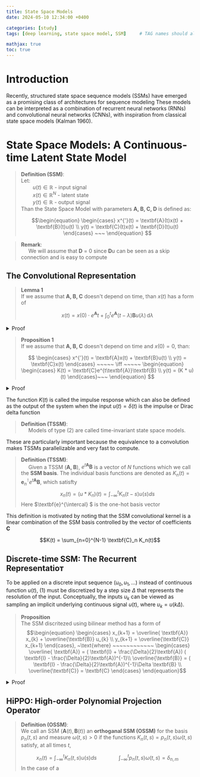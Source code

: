 ```yaml
---
title: State Space Models
date: 2024-05-10 12:34:00 +0400 

categories: [study]
tags: [deep learning, state space model, SSM]     # TAG names should always be 

mathjax: true
toc: true
---
```


# Introduction 

Recently, structured state space sequence models (SSMs)
have emerged as a promising class of architectures for sequence modeling
These models can be interpreted as a combination of recurrent neural networks (RNNs) and convolutional neural networks (CNNs), with inspiration
from classical state space models (Kalman 1960).


#  State Space Models: A Continuous-time Latent State Model

> **Definition (SSM)**:   
> Let:   
> $~~~~~~~~ u(t) \in \mathbb{R}$ - input signal   
> $~~~~~~~~ x(t) \in \mathbb{R}^N$ - latent state    
> $~~~~~~~~ y(t) \in \mathbb{R}$ - output signal    
> Than the State Space Model with parameters $\textbf{A, B, C, D}$ is defined as:
>     
> $$\begin{equation}
\begin{cases}
x^{'}(t) = \textbf{A}(t)x(t) + \textbf{B}(t)u(t) \\
y(t) = \textbf{C}(t)x(t)  + \textbf{D}(t)u(t)
\end{cases} ~~~
\end{equation}
$$

> **Remark**:    
> $~~~~$ We will assume that $\textbf{D}$ = 0 since $\textbf{D}u$ can be seen as a skip connection and is easy to compute 


## The Convolutional Representation

> **Lemma 1**    
>  If we assume that  $\textbf{A, B, C}$ doesn't depend on time, than $x(t)$ has a form of 
>
> $$ x(t) = x(0) \cdot e^{\textbf{A}}t + \int_{0}^t e^{\textbf{A}}(t - \lambda)\textbf{B}u(\lambda) \, \text{d}\lambda 
$$

<details>
  <summary> Proof </summary>

The proof was inspired by this <a href=https://dsp.stackexchange.com/questions/23988/why-is-the-output-of-an-lti-system-expressed-as-the-convolution-of-the-input-wit>source</a><br/>  


Let's assume that $\textbf{A, B, C}$ are time-invariant. Then

$$\frac{dx}{dt}(t) - \textbf{A}x(t) = \textbf{B}u(t)$$

Next, multiply both sides by  $e^{-\textbf{A}t}$

$$e^{-\textbf{A}t}\frac{dx}{dt}(t) - e^{-\textbf{A}t}\textbf{A}x(t) = e^{-\textbf{A}t}\textbf{B}u(t)$$

If we let $p(t) = x(t)$ and $v(t) = e^{-\textbf{A}t}$, then

$$
\frac{d}{dt}(p(t) \cdot v(t)) =  e^{-\textbf{A}t}\textbf{B}u(t) 
$$

Substituting $p$ and $v$: 

$$
\frac{d}{dt}(x(t) \cdot e^{-\textbf{A}t}) =  e^{-\textbf{A}t}\textbf{B}u(t) 
$$

Integrating over $(\tau,~ t)$:

$$
\int_{\tau}^{t} \frac{d}{dt}(x(\lambda) \cdot e^{-\textbf{A}\lambda})d\lambda =  \int_{\tau}^{t} e^{-\textbf{A}\lambda}\textbf{B}u(\lambda)d\lambda 
$$

$$x(t) \cdot e^{-\textbf{A}t} - x(\tau) \cdot e^{-\textbf{A}\tau} = \int_{\tau}^{t} e^{-\textbf{A}\lambda}\textbf{B}u(\lambda)d\lambda $$

Multiplying by $e^{\textbf{A}t}$:

$$x(t)  =  x(\tau) \cdot e^{\textbf{A}(t - \tau )} + \int_{\tau}^{t} e^{\textbf{A}(t - \lambda)}\textbf{B}u(\lambda)d\lambda $$


For $\tau=0$ we get

$$x(t) = x(0) \cdot e^{\textbf{A}t} + \int_{0}^t e^{\textbf{A}(t - \lambda)}\textbf{B}u(\lambda) \, \text{d}\lambda
$$
 $~~~~~~~~~~~~~~~~~~~~~~~~~~~~~~~~~~~~~~~~~~~~~~~~~~~~~~~~~~~~~~~~~~~~~~~~~~~~~~~~~~~~~~~~~~~~~~~~~~~~~~~~~~~~~~~~~~~~~~~~~~~~~~~~~~~~~~~~~~~~~~~~~~~~~~\square$

 </details>


> **Proposition 1**    
> If we assume that  $\textbf{A, B, C}$ doesn't depend on time and $x(0) = 0$, than:
>    
> $$ \begin{cases}
x^{'}(t) = \textbf{A}x(t) + \textbf{B}u(t) \\
y(t) = \textbf{C}x(t)  
\end{cases} ~~~~~ \iff ~~~~~ 
\begin{equation}
\begin{cases}
K(t) = \textbf{C}e^{t\textbf{A}}\textbf{B} \\
y(t) = (K * u)(t) 
\end{cases}~~~
\end{equation}
$$

<details>
  <summary> Proof </summary>


The proof was inspired by this <a href=https://dsp.stackexchange.com/questions/23988/why-is-the-output-of-an-lti-system-expressed-as-the-convolution-of-the-input-wit>source</a><br/>  


Using Lemma 1: 

$$
\begin{align}
x(t) &= x(0) \cdot e^{\textbf{A}t} + \int_{0}^t e^{\textbf{A}(t - \lambda)}\textbf{B}u(\lambda) \, \text{d}\lambda \\
x(t) &= x_0 \cdot e^{\textbf{A}t} + \int_{0}^t e^{\textbf{A}(t - \lambda)}\textbf{B}u(\lambda) \, \text{d}\lambda
\end{align}
$$

We now have an exact expression for $x(t)$. We can now substitute this expression into the observation equation in (1) to determine an expression for the output  $y(t)$:

$$
\begin{cases}
y(t) = \textbf{C}x(t)   \\ 
x(t) = x_0 \cdot e^{\textbf{A}t} + \int_{0}^t e^{\textbf{A}(t - \lambda)}\textbf{B}u(\lambda) \, \text{d}\lambda
\end{cases}
$$

$$ y(t) = \textbf{C} \left[x_0 \cdot e^{\textbf{A}t} + \int_{0}^t e^{\textbf{A}(t - \lambda)}\textbf{B}u(\lambda) \, \text{d}\lambda \right]  $$

It is now possible to express the output $y(t)$ as the convolution of two functions:

$$ y(t) =  \textbf{C}x_0 \cdot e^{\textbf{A}t} +  \textbf{C}\int_{0}^t e^{\textbf{A}(t - \lambda)}\textbf{B}u(\lambda) \, \text{d}\lambda  $$

Next, since we assumed that $x_0=0$:

$$ y(t) =  \textbf{C}\int_{0}^t e^{\textbf{A}(t - \lambda)}\textbf{B}u(\lambda) \, \text{d}\lambda  $$

if $u(\lambda) \neq 0$ when $\lambda \in [0, t]$ and $u(\lambda) = 0$ otherwise, then: 

$$ y(t) =  \int_{0}^t \textbf{C}e^{\textbf{A}(t - \lambda)}\textbf{B}u(\lambda) \, \text{d}\lambda = (\textbf{C}  e^{\textbf{A}t} \textbf{B} ) * u(t) = K(t) * u(t)$$

 $~~~~~~~~~~~~~~~~~~~~~~~~~~~~~~~~~~~~~~~~~~~~~~~~~~~~~~~~~~~~~~~~~~~~~~~~~~~~~~~~~~~~~~~~~~~~~~~~~~~~~~~~~~~~~~~~~~~~~~~~~~~~~~~~~~~~~~~~~~~~~~~~~~~~~~\square$
 </details>




<!-- -------------------------------------------------- -->
 

The function $K(t)$ is called the impulse response which can also be defined as
the output of the system when the input $u(t) = \delta(t)$ is the impulse or Dirac delta function

> **Definition  (TSSM)**:    
> $~~~~$ Models of type (2) are called time-invariant state space models.


These are particularly important because the equivalence
to a convolution makes TSSMs parallelizable and very fast to compute.

> **Definition  (TSSM)**:    
> $~~~~$ Given a TSSM $(\textbf{A, B})$, $e^{t\textbf{A}}\textbf{B}$ is a vector of $N$ functions which we call the $\textbf{SSM basis}$. The individual basis functions are denoted as  $K_n(t) = \textbf{e}^{\intercal}_{n}e^{t\textbf{A}}\textbf{B}$, which satisfty 
> $$ x_n(t) = (u * K_n)(t) = \int_{-\infty}^{t} K_n(t - s)u(s)ds$$
> Here $\textbf{e}^{\intercal} $ is the one-hot basis vector 

This definition is motivated by noting that the SSM convolutional kernel is a linear combination of the SSM basis controlled by the vector of coefficients $\textbf{C}$

$$K(t) = \sum_{n=0}^{N-1} \textbf{C}_n K_n(t)$$

## **Discrete-time SSM: The Recurrent Representatioт**
To be applied on a discrete input sequence $(u_0, u_1, \dots)$ instead of continuous function $u(t)$, (1) must be discretized by a step size $\Delta$ that represents the resolution of the input. Conceptually, the inputs $u_k$ can be viewed as sampling an implicit underlying continuous signal $u(t)$, where $u_k = u(k\Delta)$.

> **Proposition**   
> The SSM discritezed using bilinear method has a form of 
> $$\begin{equation}
\begin{cases}
x_{k+1} = \overline{ \textbf{A}} x_{k} +  \overline{\textbf{B}} u_{k} \\
y_{k+1} =  \overline{\textbf{C}} x_{k+1}
\end{cases}, ~\text{where} ~~~~~~~~~~~~
\begin{cases}
\overline{ \textbf{A}} = ( \textbf{I} + \frac{\Delta}{2}\textbf{A}) (  \textbf{I} - \frac{\Delta}{2}\textbf{A})^{-1}\\
\overline{\textbf{B}} =   (  \textbf{I} - \frac{\Delta}{2}\textbf{A})^{-1}\Delta \textbf{B} \\ 
\overline{\textbf{C}}  = \textbf{C}
\end{cases}
\end{equation}$$

<details>
  <summary>Proof</summary>
  
The proof was inspired by this <a href=https://en.wikipedia.org/wiki/Discretization>source</a><br/>  



  
By Lemma 1 we have: 

  $$ x(t) = x(0) \cdot e^{\textbf{A}}t + \int_{0}^t e^{\textbf{A}}(t - \lambda)\textbf{B}u(\lambda) \, \text{d}\lambda 
$$
Discretization:

$$x_k := x(k\Delta)$$

 $$ x_k= \color{orange}{x(0) \cdot e^{\textbf{A}k \Delta} + \int_{0}^{k\Delta} e^{\textbf{A}(k\Delta - \lambda)}\textbf{B}u(\lambda) \, \text{d}\lambda} 
$$

 $$ x_{k+1} = x(0) \cdot e^{\textbf{A}(k+1)\Delta} + \int_{0}^{(k+1)\Delta} e^{\textbf{A}((k+1)\Delta - \lambda)}\textbf{B}u(\lambda) \, \text{d}\lambda =
$$
$$  =  e^{\textbf{A}\Delta} \left[ \color{orange}{x(0) \cdot e^{\textbf{A}k\Delta} + \int_{0}^{k\Delta} e^{\textbf{A}(k\Delta - \lambda)}\textbf{B}u(\lambda) \, \text{d}\lambda } \right]  + \int_{k\Delta}^{(k+1)\Delta} e^{\textbf{A}((k + 1)\Delta - \lambda)}\textbf{B}u(\lambda) \, \text{d}\lambda =
$$

Next, we change variables in the integral and assume that $u$ is constant during the integral, so $u(\lambda) = u_k$:

$$  \underbrace{=}_{v(\lambda) = (k + 1)\Delta - \lambda}  e^{\textbf{A}\Delta} x_k  + \int_{v(k\Delta)}^{v((k+1)\Delta)} e^{\textbf{A}v}\, (-\text{d}v) \textbf{B}u_k  =
$$

$$ = e^{\textbf{A}\Delta} x_k  - \left(\int_{\Delta}^{0} e^{\textbf{A}v}\, \text{d}v \right) \textbf{B}u_k  =
$$

$$= e^{\textbf{A}\Delta} x_k  + \left(\int_{0}^{\Delta} e^{\textbf{A}v}\, \text{d}v \right) \textbf{B}u_k =
$$

$$
= e^{\textbf{A}\Delta} x_k  + \textbf{A}^{-1} \left(e^{\textbf{A} \Delta}  - I \right)\textbf{B}u_k  
$$

Bilinear approximation:

$$e^{\textbf{A}\Delta} = \frac{e^{\frac{\Delta}{2} \textbf{A}}}{e^{-\frac{\Delta}{2} \textbf{A}}} \approx \frac{ I + \frac{\Delta}{2} \textbf{A}}{I -\frac{\Delta}{2} \textbf{A}} = \left(I + \frac{\Delta}{2} \textbf{A}\right)\left(I -\frac{\Delta}{2} \textbf{A}\right)^{-1}$$
So, indeed $\overline{ \textbf{A}} = \left(I + \frac{\Delta}{2} \textbf{A}\right)\left(I -\frac{\Delta}{2} \textbf{A}\right)^{-1}$

 $$\overline{ \textbf{B}} =  \textbf{A}^{-1}( e^{A\Delta} - I) \textbf{B} = $$
 $$= \textbf{A}^{-1}\left(\left(I + \frac{\Delta}{2} \textbf{A}\right)\left(I -\frac{\Delta}{2} \textbf{A}\right)^{-1} - I\right) \textbf{B} = $$
  
  $$= \textbf{A}^{-1}\left(I -\frac{\Delta}{2} \textbf{A}\right)^{-1}\left(\left(I + \frac{\Delta}{2} \textbf{A}\right) - \left(I -\frac{\Delta}{2} \textbf{A}\right) \right) \textbf{B} = $$
  
  $$= \textbf{A}^{-1}\left(I -\frac{\Delta}{2} A\right)^{-1}\textbf{A} \Delta  \textbf{B} = $$
  $$
   = \left(I -\frac{\Delta}{2} \textbf{A} \right)^{-1} \Delta  \textbf{B}  
  $$

$~~~~~~~~~~~~~~~~~~~~~~~~~~~~~~~~~~~~~~~~~~~~~~~~~~~~~~~~~~~~~~~~~~~~~~~~~~~~~~~~~~~~~~~~~~~~~~~~~~~~~~~~~~~~~~~~~~~~~~~~~~~~~~~~~~~~~~~~~~~~~~~~~~~~~~\square$

</details>

## HiPPO: High-order Polynomial Projection Operator

> **Definition (OSSM)**:   
> We call an SSM $(\textbf{A}(t), \textbf{B}(t))$ an $\textbf{orthoganal SSM (OSSM)}$ for the basis $p_n(t, s)$ and measure $\omega(t, s) > 0$ if the functions $K_n (t, s) = p_n(t,s)\omega(t,s)$ satisfy, at all times $t$,
> 
> $$x_n(t) = \int_{-\infty}^{t} K_n (t, s) u(s)ds ~~~~~~~~~~~~~~~ \int_{-\infty}^{t} p_n(t, s)\omega(t, s) = \delta_{n,m}$$
>In the case of a $\textbf{}$
